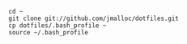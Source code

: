     cd ~
    git clone git://github.com/jmalloc/dotfiles.git
    cp dotfiles/.bash_profile ~
    source ~/.bash_profile

